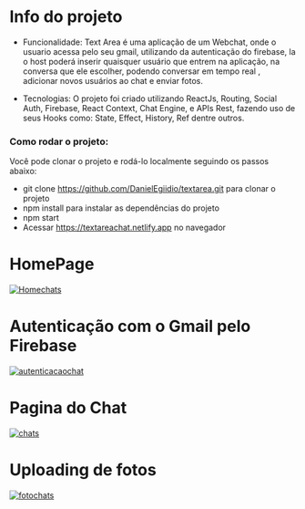 # Info do projeto

- Funcionalidade: Text Area é uma aplicação de um Webchat, onde o usuario acessa pelo seu gmail, utilizando da autenticação do firebase, la o host poderá inserir quaisquer usuário que entrem na aplicação, na conversa que ele escolher, podendo conversar em tempo real , adicionar novos usuários ao chat e enviar fotos.

- Tecnologias: O projeto foi criado utilizando ReactJs, Routing, Social Auth, Firebase, React Context, Chat Engine, e APIs Rest, fazendo uso de seus Hooks como: State, Effect, History, Ref dentre outros.


### Como rodar o projeto:

Você pode clonar o projeto e rodá-lo localmente seguindo os passos abaixo:

- git clone https://github.com/DanielEgiidio/textarea.git para clonar o projeto
- npm install para instalar as dependências do projeto
- npm start
- Acessar https://textareachat.netlify.app no navegador


# HomePage

<a href="https://ibb.co/Fn5W5Zj"><img src="https://i.ibb.co/YbcWcnq/Homechats.png" alt="Homechats" border="0"></a>

# Autenticação com o Gmail pelo Firebase

<a href="https://ibb.co/cYFTgws"><img src="https://i.ibb.co/Rj0HvNJ/autenticacaochat.png" alt="autenticacaochat" border="0"></a>


# Pagina do Chat

<a href="https://ibb.co/52HDScC"><img src="https://i.ibb.co/Lv7wcpB/chats.png" alt="chats" border="0"></a>

# Uploading de fotos

<a href="https://ibb.co/WG9KFLp"><img src="https://i.ibb.co/jbK4GSZ/fotochats.png" alt="fotochats" border="0"></a>
